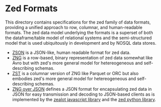 # Zed Formats

This directory contains specifications for the zed family of data formats,
providing a unified approach to row, columnar, and human-readable formats.
The zed data model underlying the formats
is a superset of both the dataframe/table model of relational systems and the
semi-structured model that is used ubiquitously in development and by NOSQL
data stores.

* [ZSON](zson.md) is a JSON-like, human readable format for zed data.
* [ZNG](zng.md) is a row-based, binary representation of zed data somewhat like
Avro but with zed's more general model for hetereogeneous and self-describing schemas.
* [ZST](zst.md) is a columnar version of ZNG like Parquet or ORC but also
embodies zed's more general model for hetereogeneous and self-describing schemas.
* [ZNG over JSON](zng-over-json.md) defines a JSON format for encapsulating zed data
in JSON for easy transmission and decoding to JSON-based clients as is
implemented by the
[zealot javascript library](https://github.com/brimdata/brim/tree/master/zealot)
and the
[zed python library](../../python).
